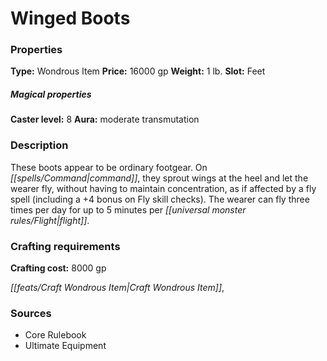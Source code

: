 ﻿---
Title: "Winged Boots"
Type: "Wondrous Item"
Price: "16000 gp"
Weight: "1 lb."
Slot: "Feet"
Caster level: "8"
Aura: "moderate transmutation"
Description: |
  "These boots appear to be ordinary footgear. On command, they sprout wings at the heel and let the wearer fly, without having to maintain concentration, as if affected by a _fly_ spell (including a +4 bonus on Fly skill checks). The wearer can fly three times per day for up to 5 minutes per flight."
Crafting cost: "8000 gp"
Sources: "['Core Rulebook', 'Ultimate Equipment']"
---

# Winged Boots

### Properties

**Type:** Wondrous Item **Price:** 16000 gp **Weight:** 1 lb. **Slot:** Feet

##### Magical properties

**Caster level:** 8 **Aura:** moderate transmutation

### Description

These boots appear to be ordinary footgear. On _[[spells/Command|command]]_, they sprout wings at the heel and let the wearer fly, without having to maintain concentration, as if affected by a fly spell (including a +4 bonus on Fly skill checks). The wearer can fly three times per day for up to 5 minutes per _[[universal monster rules/Flight|flight]]_.

### Crafting requirements

**Crafting cost:** 8000 gp

_[[feats/Craft Wondrous Item|Craft Wondrous Item]]_,

### Sources

* Core Rulebook
* Ultimate Equipment